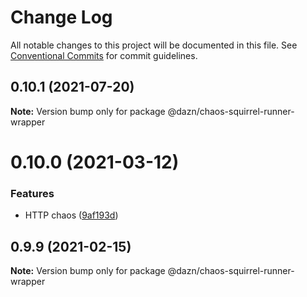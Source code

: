 # Change Log

All notable changes to this project will be documented in this file.
See [Conventional Commits](https://conventionalcommits.org) for commit guidelines.

## 0.10.1 (2021-07-20)

**Note:** Version bump only for package @dazn/chaos-squirrel-runner-wrapper





# 0.10.0 (2021-03-12)


### Features

* HTTP chaos ([9af193d](https://github.com/getndazn/chaos-squirrel/commit/9af193d8e8e85a68dbc85d7203d9285f706280da))





## 0.9.9 (2021-02-15)

**Note:** Version bump only for package @dazn/chaos-squirrel-runner-wrapper
